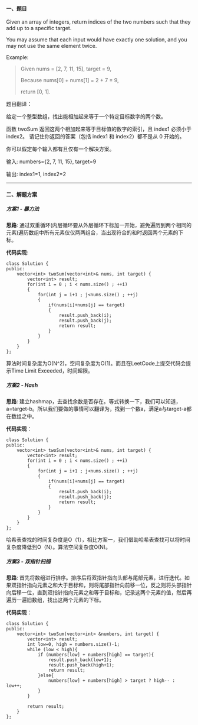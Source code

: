 #### 一、题目

Given an array of integers, return indices of the two numbers such that they add up to a specific target.

You may assume that each input would have exactly one solution, and you may not use the same element twice.

Example:
> Given nums = [2, 7, 11, 15], target = 9,
>
> Because nums[0] + nums[1] = 2 + 7 = 9,
>
> return [0, 1].

题目翻译：

给定一个整型数组，找出能相加起来等于一个特定目标数字的两个数。

函数 twoSum 返回这两个相加起来等于目标值的数字的索引，且 index1 必须小于 index2。 请记住你返回的答案（包括 index1 和 index2）都不是从 0 开始的。

你可以假定每个输入都有且仅有一个解决方案。

输入: numbers={2, 7, 11, 15}, target=9

输出: index1=1, index2=2

---

#### 二、解题方案

##### 方案1 - 暴力法

**思路**: 通过双重循环(内层循环要从外层循环下标加一开始，避免遍历到两个相同的元素)遍历数组中所有元素仅仅两两组合，当出现符合的和时返回两个元素的下标。

**代码实现**:

```
class Solution {
public:
    vector<int> twoSum(vector<int>& nums, int target) {
        vector<int> result;
        for(int i = 0 ; i < nums.size() ; ++i)
        {
            for(int j = i+1 ; j<nums.size() ; ++j)
            {
                if(nums[i]+nums[j] == target)
                {
                    result.push_back(i);
                    result.push_back(j);
                    return result;
                }
            }
        }
    }
};
```

算法时间复杂度为O(N^2)，空间复杂度为O(1)。而且在LeetCode上提交代码会提示Time Limit Exceeded，时间超限。

##### 方案2 - Hash
**思路**: 建立hashmap，去查找余数是否存在。等式转换一下，我们可以知道，a=target-b。所以我们要做的事情可以翻译为，找到一个数a，满足a与target-a都在数组之中。

**代码实现**：

```
class Solution {
public:
    vector<int> twoSum(vector<int>& nums, int target) {
        vector<int> result;
        for(int i = 0 ; i < nums.size() ; ++i)
        {
            for(int j = i+1 ; j<nums.size() ; ++j)
            {
                if(nums[i]+nums[j] == target)
                {
                    result.push_back(i);
                    result.push_back(j);
                    return result;
                }
            }
        }
    }
};
```

哈希表查找的时间复杂度是O（1），相比方案一，我们借助哈希表查找可以将时间复杂度降低到O（N）。算法空间复杂度O(N)。

##### 方案3 - 双指针扫描
**思路**: 首先将数组进行排序。排序后将双指针指向头部与尾部元素，进行迭代。如果双指针指向元素之和大于目标和，则将尾部指针向前移一位，反之则将头部指针向后移一位，直到双指针指向元素之和等于目标和，记录这两个元素的值，然后再遍历一遍旧数组，找出这两个元素的下标。

**代码实现**：
```
class Solution {
public:
    vector<int> twoSum(vector<int> &numbers, int target) {
        vector<int> result;
        int low=0, high = numbers.size()-1;
        while (low < high){
            if (numbers[low] + numbers[high] == target){
                result.push_back(low+1);
                result.push_back(high+1);
                return result;
            }else{
                numbers[low] + numbers[high] > target ? high-- : low++;
            }
        }

        return result;
    }
};
```
